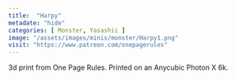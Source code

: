 ```yaml
---
title:  "Harpy"
metadate: "hide"
categories: [ Monster, Yasashii ]
image: "/assets/images/minis/monster/Harpy1.png"
visit: "https://www.patreon.com/onepagerules"
---
```

3d print from One Page Rules. 
Printed on an Anycubic Photon X 6k.